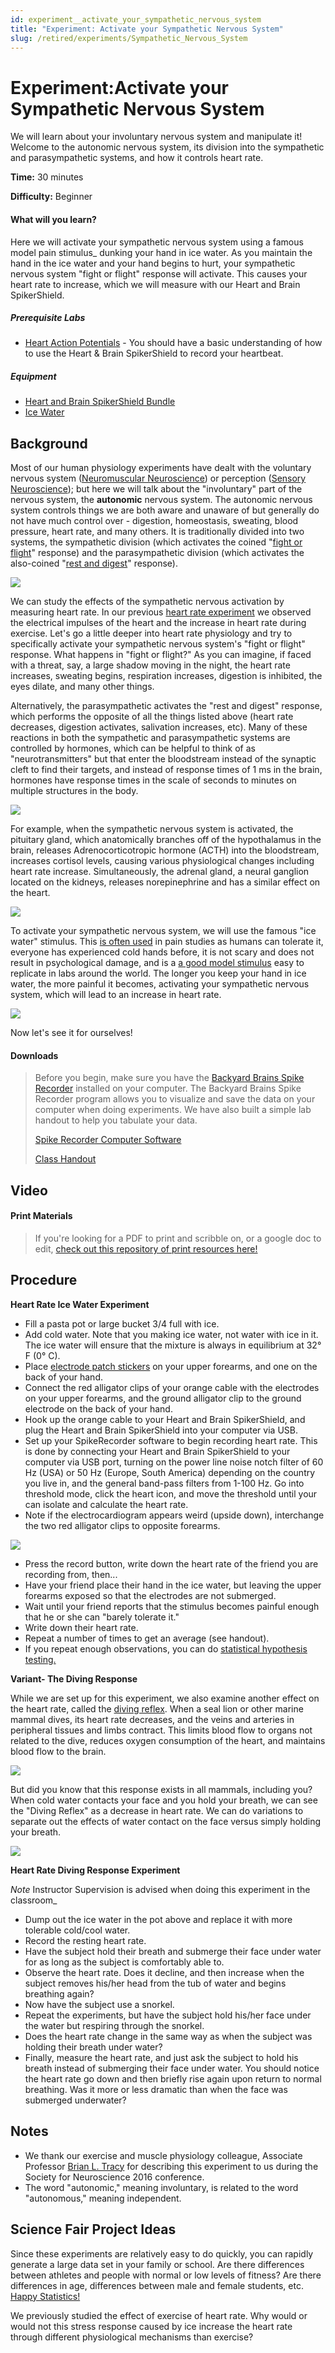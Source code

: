 ```yaml
---
id: experiment__activate_your_sympathetic_nervous_system
title: "Experiment: Activate your Sympathetic Nervous System"
slug: /retired/experiments/Sympathetic_Nervous_System
---
```


# Experiment:Activate your Sympathetic Nervous System

We will learn about your involuntary nervous system and manipulate it! Welcome
to the autonomic nervous system, its division into the sympathetic and
parasympathetic systems, and how it controls heart rate.

**Time:**  30 minutes

**Difficulty:**   Beginner

#### What will you learn?

Here we will activate your sympathetic nervous system using a famous model
pain stimulus_ dunking your hand in ice water. As you maintain the hand in the
ice water and your hand begins to hurt, your sympathetic nervous system "fight
or flight" response will activate. This causes your heart rate to increase,
which we will measure with our Heart and Brain SpikerShield.

##### Prerequisite Labs

  * [Heart Action Potentials](heartrate) \- You should have a basic understanding of how to use the Heart & Brain SpikerShield to record your heartbeat.

##### Equipment

* [Heart and Brain SpikerShield Bundle](https://backyardbrains.com/products/heartAndBrainSpikerShieldBundle)
* [Ice Water](https://en.wikipedia.org/wiki/Cold_pressor_test)

## Background

Most of our human physiology experiments have dealt with the voluntary nervous
system ([Neuromuscular Neuroscience](https://backyardbrains.com/experiments/muscleSpikerBox)) or
perception ([Sensory Neuroscience](https://backyardbrains.com/experiments/p300)); but here we will
talk about the "involuntary" part of the nervous system, the **autonomic**
nervous system. The autonomic nervous system controls things we are both aware
and unaware of but generally do not have much control over - digestion,
homeostasis, sweating, blood pressure, heart rate, and many others. It is
traditionally divided into two systems, the sympathetic division (which
activates the coined "[fight or flight](https://en.wikipedia.org/wiki/Fight-or-flight_response)" response) and the parasympathetic division (which
activates the also-coined "[rest and digest](https://en.wikipedia.org/wiki/Parasympathetic_nervous_system)"
response).

[ ![](./img/AutonomicNervousSystem_web.jpg)](img/AutonomicNervousSystem_web.jpg)

We can study the effects of the sympathetic nervous activation by measuring
heart rate. In our previous [heart rate experiment](https://backyardbrains.com/experiments/heartrate) we observed the 
electrical impulses of the heart and the increase in heart rate during
exercise. Let's go a little deeper into heart rate physiology and try to
specifically activate your sympathetic nervous system's "fight or flight"
response. What happens in "fight or flight?" As you can imagine, if faced with
a threat, say, a large shadow moving in the night, the heart rate increases,
sweating begins, respiration increases, digestion is inhibited, the eyes
dilate, and many other things.

Alternatively, the parasympathetic activates the "rest and digest" response,
which performs the opposite of all the things listed above (heart rate
decreases, digestion activates, salivation increases, etc). Many of these
reactions in both the sympathetic and parasympathetic systems are controlled
by hormones, which can be helpful to think of as "neurotransmitters" but that
enter the bloodstream instead of the synaptic cleft to find their targets, and
instead of response times of 1 ms in the brain, hormones have response times
in the scale of seconds to minutes on multiple structures in the body.

[ ![](./img/synapse2_web.jpg)](img/synapse2_web.jpg)

For example, when the sympathetic nervous system is activated, the pituitary
gland, which anatomically branches off of the hypothalamus in the brain,
releases Adrenocorticotropic hormone (ACTH) into the bloodstream, increases
cortisol levels, causing various physiological changes including heart rate
increase. Simultaneously, the adrenal gland, a neural ganglion located on the
kidneys, releases norepinephrine and has a similar effect on the heart.

[ ![](./img/Walter_Cannon_web.jpg)](img/Walter_Cannon_web.jpg)

To activate your sympathetic nervous system, we will use the famous "ice
water" stimulus. This [is often used](https://en.wikipedia.org/wiki/Cold_pressor_test) in pain studies as
humans can tolerate it, everyone has experienced cold hands before, it is not
scary and does not result in psychological damage, and is a [a good model stimulus](https://science.sciencemag.org/content/354/6312/564) easy to
replicate in labs around the world. The longer you keep your hand in ice
water, the more painful it becomes, activating your sympathetic nervous
system, which will lead to an increase in heart rate.

[ ![](./img/Vidal_Hand_IceWater_web.jpg)](img/Vidal_Hand_IceWater_web.jpg)

Now let's see it for ourselves!

#### Downloads

> Before you begin, make sure you have the [Backyard Brains Spike Recorder](https://backyardbrains.com/products/spikerecorder) installed on
> your computer. The Backyard Brains Spike Recorder program allows you to
> visualize and save the data on your computer when doing experiments. We have
> also built a simple lab handout to help you tabulate your data.
>
> [Spike Recorder Computer Software](https://backyardbrains.com/products/spikerecorder)
>
> [Class Handout](./files/Heart_Rate_HandOut.pdf)

## Video

#### Print Materials

> If you're looking for a PDF to print and scribble on, or a google doc to
> edit, [check out this repository of print resources
> here!](https://drive.google.com/drive/folders/1bE1B0DvsGNauhyj-z8YjzuBXmFYivfkR?usp=sharing)

## Procedure

**Heart Rate Ice Water Experiment**

* Fill a pasta pot or large bucket 3/4 full with ice. 
* Add cold water. Note that you making ice water, not water with ice in it. The ice water will ensure that the mixture is always in equilibrium at 32° F (0° C). 
* Place [electrode patch stickers](https://backyardbrains.com/products/emglargeelectrodes) on your upper forearms, and one on the back of your hand. 
* Connect the red alligator clips of your orange cable with the electrodes on your upper forearms, and the ground alligator clip to the ground electrode on the back of your hand. 
* Hook up the orange cable to your Heart and Brain SpikerShield, and plug the Heart and Brain SpikerShield into your computer via USB. 
* Set up your SpikeRecorder software to begin recording heart rate. This is done by connecting your Heart and Brain SpikerShield to your computer via USB port, turning on the power line noise notch filter of 60 Hz (USA) or 50 Hz (Europe, South America) depending on the country you live in, and the general band-pass filters from 1-100 Hz. Go into threshold mode, click the heart icon, and move the threshold until your can isolate and calculate the heart rate. 
* Note if the electrocardiogram appears weird (upside down), interchange the two red alligator clips to opposite forearms. 

[ ![](./img/Upside-Down-Heart2.jpg)](img/Upside-Down-Heart2.jpg)

* Press the record button, write down the heart rate of the friend you are recording from, then... 
* Have your friend place their hand in the ice water, but leaving the upper forearms exposed so that the electrodes are not submerged. 
* Wait until your friend reports that the stimulus becomes painful enough that he or she can "barely tolerate it." 
* Write down their heart rate. 
* Repeat a number of times to get an average (see handout). 
* If you repeat enough observations, you can do [statistical hypothesis testing.](https://backyardbrains.com/experiments/p-value)

**Variant- The Diving Response**

While we are set up for this experiment, we also examine another effect on the
heart rate, called the [diving
reflex](https://en.wikipedia.org/wiki/Diving_reflex). When a seal lion or
other marine mammal dives, its heart rate decreases, and the veins and
arteries in peripheral tissues and limbs contract. This limits blood flow to
organs not related to the dive, reduces oxygen consumption of the heart, and
maintains blood flow to the brain.

[ ![](./img/Vista_Valdivia_web.jpg)](img/Vista_Valdivia_web.jpg)

But did you know that this response exists in all mammals, including you? When
cold water contacts your face and you hold your breath, we can see the "Diving
Reflex" as a decrease in heart rate. We can do variations to separate out the
effects of water contact on the face versus simply holding your breath.

[ ![](./img/AllAnimalsSwimming_web.jpg)](img/AllAnimalsSwimming_web.jpg)

**Heart Rate Diving Response Experiment**

_Note_ Instructor Supervision is advised when doing this experiment in the
classroom_

* Dump out the ice water in the pot above and replace it with more tolerable cold/cool water. 
* Record the resting heart rate. 
* Have the subject hold their breath and submerge their face under water for as long as the subject is comfortably able to. 
* Observe the heart rate. Does it decline, and then increase when the subject removes his/her head from the tub of water and begins breathing again? 
* Now have the subject use a snorkel. 
* Repeat the experiments, but have the subject hold his/her face under the water but respiring through the snorkel. 
* Does the heart rate change in the same way as when the subject was holding their breath under water? 
* Finally, measure the heart rate, and just ask the subject to hold his breath instead of submerging their face under water. You should notice the heart rate go down and then briefly rise again upon return to normal breathing. Was it more or less dramatic than when the face was submerged underwater?

## Notes

* We thank our exercise and muscle physiology colleague, Associate Professor [Brian L. Tracy](https://www.hes.chhs.colostate.edu/faculty-staff/tracy.aspx) for describing this experiment to us during the Society for Neuroscience 2016 conference. 
* The word "autonomic," meaning involuntary, is related to the word "autonomous," meaning independent. 

## Science Fair Project Ideas

Since these experiments are relatively easy to do quickly, you can rapidly
generate a large data set in your family or school. Are there differences
between athletes and people with normal or low levels of fitness? Are there
differences in age, differences between male and female students, etc. [Happy Statistics!](https://backyardbrains.com/experiments/p-value)

We previously studied the effect of exercise of heart rate. Why would or would
not this stress response caused by ice increase the heart rate through
different physiological mechanisms than exercise?